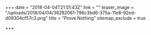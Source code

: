 +++
date = "2018-04-04T21:51:43Z"
link = ""
teaser_image = "/uploads/2018/04/04/38282061-796c3bd6-375a-11e8-92ed-d09304cf57c3.png"
title = "Prove Nothing"
sitemap_exclude = true

+++
